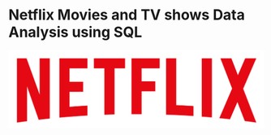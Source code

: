 # Netflix Movies and TV shows Data Analysis using SQL 

![Netflix Logo](https://github.com/IamBeep/netflix_project_sql/blob/main/logo.png)
